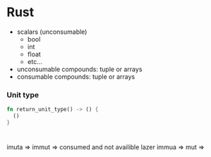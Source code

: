 # Rust
- scalars (unconsumable)
  - bool
  - int
  - float
  - etc...
- unconsumable compounds: tuple or arrays
- consumable compounds: tuple or arrays

### Unit type
```rust
fn return_unit_type() -> () {
  ()
}
```

# 
imuta => immut => consumed and not availible lazer
immua => mut   => 
